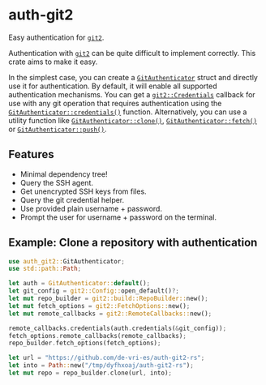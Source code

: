 # auth-git2

Easy authentication for [`git2`].

Authentication with [`git2`] can be quite difficult to implement correctly.
This crate aims to make it easy.

In the simplest case, you can create a [`GitAuthenticator`] struct and directly use it for authentication.
By default, it will enable all supported authentication mechanisms.
You can get a [`git2::Credentials`] callback for use with any git operation that requires authentication using the [`GitAuthenticator::credentials()`] function.
Alternatively, you can use a utility function like [`GitAuthenticator::clone()`], [`GitAuthenticator::fetch()`] or [`GitAuthenticator::push()`].

## Features

* Minimal dependency tree!
* Query the SSH agent.
* Get unencrypted SSH keys from files.
* Query the git credential helper.
* Use provided plain username + password.
* Prompt the user for username + password on the terminal.

## Example: Clone a repository with authentication
```rust
use auth_git2::GitAuthenticator;
use std::path::Path;

let auth = GitAuthenticator::default();
let git_config = git2::Config::open_default()?;
let mut repo_builder = git2::build::RepoBuilder::new();
let mut fetch_options = git2::FetchOptions::new();
let mut remote_callbacks = git2::RemoteCallbacks::new();

remote_callbacks.credentials(auth.credentials(&git_config));
fetch_options.remote_callbacks(remote_callbacks);
repo_builder.fetch_options(fetch_options);

let url = "https://github.com/de-vri-es/auth-git2-rs";
let into = Path::new("/tmp/dyfhxoaj/auth-git2-rs");
let mut repo = repo_builder.clone(url, into);
```

[`git2`]: https://docs.rs/git2
[`GitAuthenticator`]: https://docs.rs/auth-git2/latest/git2_auth/struct.GitAuthenticator.html
[`git2::Credentials`]: https://docs.rs/git2/latest/git2/type.Credentials.html
[`GitAuthenticator::credentials()`]: https://docs.rs/auth-git2/latest/git2_auth/struct.GitAuthenticator.html#method.credentials
[`GitAuthenticator::clone()`]: https://docs.rs/auth-git2/latest/git2_auth/struct.GitAuthenticator.html#method.clone
[`GitAuthenticator::fetch()`]: https://docs.rs/auth-git2/latest/git2_auth/struct.GitAuthenticator.html#method.fetch
[`GitAuthenticator::push()`]: https://docs.rs/auth-git2/latest/git2_auth/struct.GitAuthenticator.html#method.push
